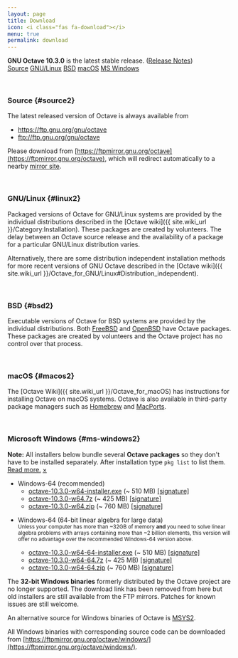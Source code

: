 ```yaml
---
layout: page
title: Download
icon: <i class="fas fa-download"></i>
menu: true
permalink: download
---
```


<div class="primary callout">
  <i class="fas fa-info-circle" style="color:#1779ba;"></i>
  <strong>GNU Octave 10.3.0</strong> is the latest stable release.
  (<a href="{{ "/NEWS-10.html" | relative_url }}">Release Notes</a>)
</div>

<div class="button-group large expanded stacked-for-small">
  <a class="button" href="#source"><i class="fas fa-code"></i> Source</a>
  <a class="button" href="#linux"><i class="fab fa-linux"></i> GNU/Linux</a>
  <a class="button" href="#bsd"><i class="fab fa-freebsd"></i> BSD</a>
  <a class="button" href="#macos"><i class="fab fa-apple"></i> macOS</a>
  <a class="button" href="#ms-windows"><i class="fab fa-windows"></i> MS Windows</a>
</div>


<p id="source">&nbsp;</p>

### <i class="fas fa-code"></i> Source {#source2}

The latest released version of Octave is always available from

- https://ftp.gnu.org/gnu/octave
- ftp://ftp.gnu.org/gnu/octave

Please download from
[https://ftpmirror.gnu.org/octave](https://ftpmirror.gnu.org/octave),
which will redirect automatically to a nearby
[mirror site](https://www.gnu.org/order/ftp.html).


<p id="linux">&nbsp;</p>

### <i class="fab fa-linux"></i> GNU/Linux {#linux2}

Packaged versions of Octave for GNU/Linux systems are provided by the
individual distributions described in the
[Octave wiki]({{ site.wiki_url }}/Category:Installation).
These packages are created by volunteers.
The delay between an Octave source release and the availability of a package
for a particular GNU/Linux distribution varies.

Alternatively,
there are some distribution independent installation methods for more recent
versions of GNU Octave described in the
[Octave wiki]({{ site.wiki_url }}/Octave_for_GNU/Linux#Distribution_independent).


<p id="bsd">&nbsp;</p>

### <i class="fab fa-freebsd"></i> BSD {#bsd2}

Executable versions of Octave for BSD systems are provided by the individual
distributions.
Both [FreeBSD](https://www.freebsd.org/) and [OpenBSD](https://www.openbsd.org/)
have Octave packages.
These packages are created by volunteers and the Octave project has no control
over that process.


<p id="macos">&nbsp;</p>

### <i class="fab fa-apple"></i> macOS {#macos2}

The [Octave Wiki]({{ site.wiki_url }}/Octave_for_macOS) has instructions for
installing Octave on macOS systems.
Octave is also available in third-party package managers such as
[Homebrew](https://brew.sh/) and [MacPorts](https://www.macports.org).


<p id="ms-windows">&nbsp;</p>

### <i class="fab fa-windows"></i> Microsoft Windows {#ms-windows2}

<div class="primary callout small" data-closable>
<b>Note:</b> All installers below bundle several <b>Octave packages</b>
so they don't have to be installed separately.
After installation type <code>pkg list</code> to list them.<br>
<a href="{{ site.wiki_url }}/Octave_for_Microsoft_Windows">Read more.</a>
<a href="#ms-windows" class="close-button" aria-label="Dismiss alert" type="button" data-close>
  <span aria-hidden="true">&times;</span>
</a>
</div>

- Windows-64 (recommended)
  - [octave-10.3.0-w64-installer.exe](https://ftpmirror.gnu.org/octave/windows/octave-10.3.0-w64-installer.exe)
    (~ 510 MB)
    [[signature]](https://ftpmirror.gnu.org/octave/windows/octave-10.3.0-w64-installer.exe.sig)
  - [octave-10.3.0-w64.7z](https://ftpmirror.gnu.org/octave/windows/octave-10.3.0-w64.7z)
    (~ 425 MB)
    [[signature]](https://ftpmirror.gnu.org/octave/windows/octave-10.3.0-w64.7z.sig)
  - [octave-10.3.0-w64.zip](https://ftpmirror.gnu.org/octave/windows/octave-10.3.0-w64.zip)
    (~ 760 MB)
    [[signature]](https://ftpmirror.gnu.org/octave/windows/octave-10.3.0-w64.zip.sig)

<p></p>

- Windows-64 (64-bit linear algebra for large data)
  <br><small>
  Unless your computer has more than ~32GB of memory
  <strong>and</strong> you need to solve linear algebra problems
  with arrays containing more than ~2 billion elements, this
  version will offer no advantage over the recommended Windows-64
  version above.
  </small>

  - [octave-10.3.0-w64-64-installer.exe](https://ftpmirror.gnu.org/octave/windows/octave-10.3.0-w64-64-installer.exe)
    (~ 510 MB)
    [[signature]](https://ftpmirror.gnu.org/octave/windows/octave-10.3.0-w64-64-installer.exe.sig)
  - [octave-10.3.0-w64-64.7z](https://ftpmirror.gnu.org/octave/windows/octave-10.3.0-w64-64.7z)
    (~ 425 MB)
    [[signature]](https://ftpmirror.gnu.org/octave/windows/octave-10.3.0-w64-64.7z.sig)
  - [octave-10.3.0-w64-64.zip](https://ftpmirror.gnu.org/octave/windows/octave-10.3.0-w64-64.zip)
    (~ 760 MB)
    [[signature]](https://ftpmirror.gnu.org/octave/windows/octave-10.3.0-w64-64.zip.sig)

<p></p>

The **32-bit Windows binaries** formerly distributed by the Octave project are no longer supported.
The download link has been removed from here but old installers are still available from the FTP mirrors.
Patches for known issues are still welcome.

An alternative source for Windows binaries of Octave is
[MSYS2](https://wiki.octave.org/Octave_for_Microsoft_Windows#GNU_Octave_in_MSYS2).

All Windows binaries with corresponding source code can be downloaded from
[https://ftpmirror.gnu.org/octave/windows/](https://ftpmirror.gnu.org/octave/windows/).
